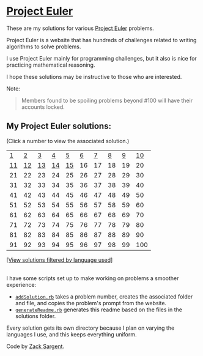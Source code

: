 # [Project Euler](https://projecteuler.net)

These are my solutions for various [Project Euler](https://projecteuler.net) problems.

Project Euler is a website that has hundreds of challenges related to writing algorithms to solve problems.

I use Project Euler mainly for programming challenges, but it also is nice for practicing mathematical reasoning.

I hope these solutions may be instructive to those who are interested.

Note:

> Members found to be spoiling problems beyond #100 will have their accounts locked.

## My Project Euler solutions:
(Click a number to view the associated solution.)
<!---
  This table is automatically generated and is best viewed with line wrap off.
  I did consider reference style links, and they didn't seem much better.
  Just try and view the formatted table, if you can.
-->
|                                |                                |                                |                                |                                |                              |                              |                              |                              |                                |
| ------------------------------ | ------------------------------ | ------------------------------ | ------------------------------ | ------------------------------ | ---------------------------- | ---------------------------- | ---------------------------- | ---------------------------- | ------------------------------ |
| [1](solutions/001/)            | [2](solutions/002/solve2.rb)   | [3](solutions/003/solve3.rb)   | [4](solutions/004/solve4.rb)   | [5](solutions/005/solve5.rb)   | [6](solutions/006/solve6.rb) | [7](solutions/007/solve7.rb) | [8](solutions/008/solve8.rb) | [9](solutions/009/solve9.rb) | [10](solutions/010/solve10.rb) |
| [11](solutions/011/solve11.py) | [12](solutions/012/solve12.py) | [13](solutions/013/solve13.py) | [14](solutions/014/solve14.py) | [15](solutions/015/solve15.py) | 16                           | 17                           | 18                           | 19                           | 20                             |
| 21                             | 22                             | 23                             | 24                             | 25                             | 26                           | 27                           | 28                           | 29                           | 30                             |
| 31                             | 32                             | 33                             | 34                             | 35                             | 36                           | 37                           | 38                           | 39                           | 40                             |
| 41                             | 42                             | 43                             | 44                             | 45                             | 46                           | 47                           | 48                           | 49                           | 50                             |
| 51                             | 52                             | 53                             | 54                             | 55                             | 56                           | 57                           | 58                           | 59                           | 60                             |
| 61                             | 62                             | 63                             | 64                             | 65                             | 66                           | 67                           | 68                           | 69                           | 70                             |
| 71                             | 72                             | 73                             | 74                             | 75                             | 76                           | 77                           | 78                           | 79                           | 80                             |
| 81                             | 82                             | 83                             | 84                             | 85                             | 86                           | 87                           | 88                           | 89                           | 90                             |
| 91                             | 92                             | 93                             | 94                             | 95                             | 96                           | 97                           | 98                           | 99                           | 100                            |


[[View solutions filtered by language used]](solutionsByLanguages.md)

<br>
I have some scripts set up to make working on problems a smoother experience:

 - [`addSolution.rb`](addSolution.rb) takes a problem number, creates the associated folder and file, and copies the problem's prompt from the website.
 - [`generateReadme.rb`](generateReadme.rb) generates this readme based on the files in the solutions folder.

Every solution gets its own directory because I plan on varying the languages I use, and this keeps everything uniform.

Code by [Zack Sargent](https://github.com/zsarge).
